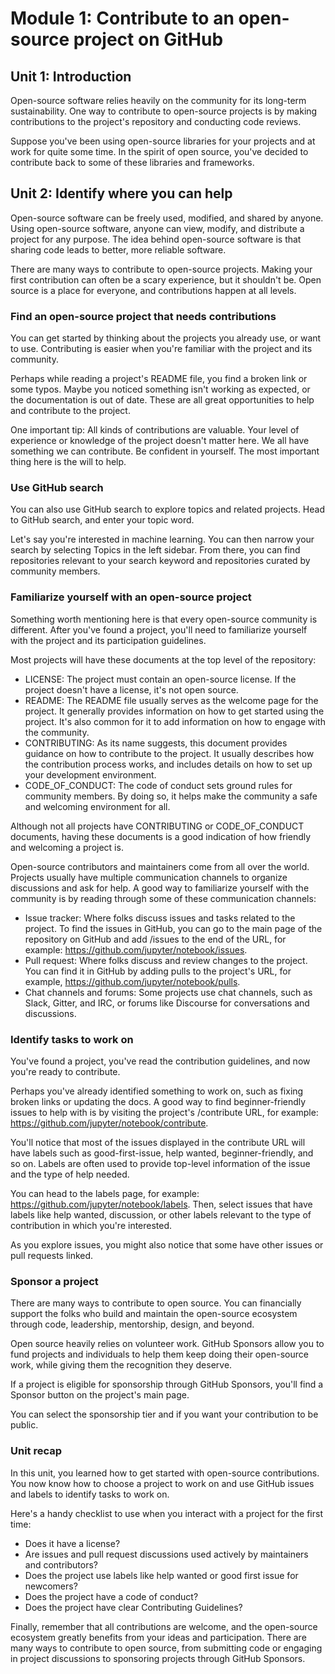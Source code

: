 # Module 1: Contribute to an open-source project on GitHub

## Unit 1: Introduction
Open-source software relies heavily on the community for its long-term sustainability. One way to contribute to open-source projects is by making contributions to the project's repository and conducting code reviews.

Suppose you've been using open-source libraries for your projects and at work for quite some time. In the spirit of open source, you've decided to contribute back to some of these libraries and frameworks.

## Unit 2: Identify where you can help
Open-source software can be freely used, modified, and shared by anyone. Using open-source software, anyone can view, modify, and distribute a project for any purpose. The idea behind open-source software is that sharing code leads to better, more reliable software.

There are many ways to contribute to open-source projects. Making your first contribution can often be a scary experience, but it shouldn't be. Open source is a place for everyone, and contributions happen at all levels.

### Find an open-source project that needs contributions
You can get started by thinking about the projects you already use, or want to use. Contributing is easier when you're familiar with the project and its community.

Perhaps while reading a project's README file, you find a broken link or some typos. Maybe you noticed something isn't working as expected, or the documentation is out of date. These are all great opportunities to help and contribute to the project.

One important tip: All kinds of contributions are valuable. Your level of experience or knowledge of the project doesn't matter here. We all have something we can contribute. Be confident in yourself. The most important thing here is the will to help.

### Use GitHub search
You can also use GitHub search to explore topics and related projects. Head to GitHub search, and enter your topic word.

Let's say you're interested in machine learning.
You can then narrow your search by selecting Topics in the left sidebar.
From there, you can find repositories relevant to your search keyword and repositories curated by community members.

### Familiarize yourself with an open-source project
Something worth mentioning here is that every open-source community is different. After you've found a project, you'll need to familiarize yourself with the project and its participation guidelines.

Most projects will have these documents at the top level of the repository:
- LICENSE: The project must contain an open-source license. If the project doesn't have a license, it's not open source.
- README: The README file usually serves as the welcome page for the project. It generally provides information on how to get started using the project. It's also common for it to add information on how to engage with the community.
- CONTRIBUTING: As its name suggests, this document provides guidance on how to contribute to the project. It usually describes how the contribution process works, and includes details on how to set up your development environment.
- CODE_OF_CONDUCT: The code of conduct sets ground rules for community members. By doing so, it helps make the community a safe and welcoming environment for all.

Although not all projects have CONTRIBUTING or CODE_OF_CONDUCT documents, having these documents is a good indication of how friendly and welcoming a project is.

Open-source contributors and maintainers come from all over the world. Projects usually have multiple communication channels to organize discussions and ask for help. A good way to familiarize yourself with the community is by reading through some of these communication channels:

- Issue tracker: Where folks discuss issues and tasks related to the project. To find the issues in GitHub, you can go to the main page of the repository on GitHub and add /issues to the end of the URL, for example: https://github.com/jupyter/notebook/issues.
- Pull request: Where folks discuss and review changes to the project. You can find it in GitHub by adding pulls to the project's URL, for example, https://github.com/jupyter/notebook/pulls.
- Chat channels and forums: Some projects use chat channels, such as Slack, Gitter, and IRC, or forums like Discourse for conversations and discussions.

### Identify tasks to work on
You've found a project, you've read the contribution guidelines, and now you're ready to contribute.

Perhaps you've already identified something to work on, such as fixing broken links or updating the docs. A good way to find beginner-friendly issues to help with is by visiting the project's /contribute URL, for example: https://github.com/jupyter/notebook/contribute.

You'll notice that most of the issues displayed in the contribute URL will have labels such as good-first-issue, help wanted, beginner-friendly, and so on. Labels are often used to provide top-level information of the issue and the type of help needed.

You can head to the labels page, for example: https://github.com/jupyter/notebook/labels. Then, select issues that have labels like help wanted, discussion, or other labels relevant to the type of contribution in which you're interested.

As you explore issues, you might also notice that some have other issues or pull requests linked.

### Sponsor a project
There are many ways to contribute to open source. You can financially support the folks who build and maintain the open-source ecosystem through code, leadership, mentorship, design, and beyond.

Open source heavily relies on volunteer work. GitHub Sponsors allow you to fund projects and individuals to help them keep doing their open-source work, while giving them the recognition they deserve.

If a project is eligible for sponsorship through GitHub Sponsors, you'll find a Sponsor button on the project's main page.

You can select the sponsorship tier and if you want your contribution to be public.

### Unit recap
In this unit, you learned how to get started with open-source contributions. You now know how to choose a project to work on and use GitHub issues and labels to identify tasks to work on.

Here's a handy checklist to use when you interact with a project for the first time:

- Does it have a license?
-  Are issues and pull request discussions used actively by maintainers and contributors?
- Does the project use labels like help wanted or good first issue for newcomers?
- Does the project have a code of conduct?
- Does the project have clear Contributing Guidelines?

Finally, remember that all contributions are welcome, and the open-source ecosystem greatly benefits from your ideas and participation. There are many ways to contribute to open source, from submitting code or engaging in project discussions to sponsoring projects through GitHub Sponsors.